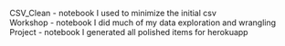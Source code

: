 CSV_Clean - notebook I used to minimize the initial csv  
Workshop - notebook I did much of my data exploration and wrangling  
Project - notebook I generated all polished items for herokuapp
